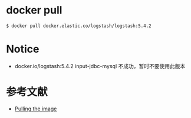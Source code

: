 

# docker pull
```
$ docker pull docker.elastic.co/logstash/logstash:5.4.2
```

# Notice
- docker.io/logstash:5.4.2 input-jdbc-mysql 不成功，暂时不要使用此版本


# 参考文献
- [Pulling the image](https://www.elastic.co/guide/en/logstash/current/_pulling_the_image.html#_pulling_the_image)
